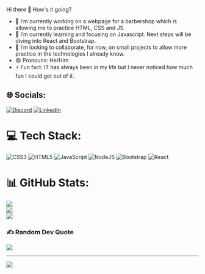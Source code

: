 Hi there 👋 How's it going? 

- 🔭 I’m currently working on a webpage for a barbershop which is allowing me to practice HTML, CSS and JS. 
- 🌱 I’m currently learning and focusing on Javascript. Next steps will be diving into React and Bootstrap. 
- 👯 I’m looking to collaborate, for now, on small projects to allow more practice in the technologies I already know. 
- 😄 Pronouns: He/Him
- ⚡ Fun fact: IT has always been in my life but I never noticed how much fun I could get out of it. 

## 🌐 Socials:
[![Discord](https://img.shields.io/badge/Discord-%237289DA.svg?logo=discord&logoColor=white)](htttps://discord.gg/tabascum#8202) [![LinkedIn](https://img.shields.io/badge/LinkedIn-%230077B5.svg?logo=linkedin&logoColor=white)](https://linkedin.com/in/vascodmarques) 

# 💻 Tech Stack:
![CSS3](https://img.shields.io/badge/css3-%231572B6.svg?style=flat&logo=css3&logoColor=white) ![HTML5](https://img.shields.io/badge/html5-%23E34F26.svg?style=flat&logo=html5&logoColor=white) ![JavaScript](https://img.shields.io/badge/javascript-%23323330.svg?style=flat&logo=javascript&logoColor=%23F7DF1E) ![NodeJS](https://img.shields.io/badge/node.js-6DA55F?style=flat&logo=node.js&logoColor=white) ![Bootstrap](https://img.shields.io/badge/bootstrap-%23563D7C.svg?style=flat&logo=bootstrap&logoColor=white) ![React](https://img.shields.io/badge/react-%2320232a.svg?style=flat&logo=react&logoColor=%2361DAFB)
# 📊 GitHub Stats:
![](https://github-readme-stats.vercel.app/api?username=tabascum&theme=onedark&hide_border=false&include_all_commits=false&count_private=false)<br/>
![](https://github-readme-streak-stats.herokuapp.com/?user=tabascum&theme=onedark&hide_border=false)<br/>
![](https://github-readme-stats.vercel.app/api/top-langs/?username=tabascum&theme=onedark&hide_border=false&include_all_commits=false&count_private=false&layout=compact)

### ✍️ Random Dev Quote
![](https://quotes-github-readme.vercel.app/api?type=horizontal&theme=dark)

---
[![](https://visitcount.itsvg.in/api?id=tabascum&icon=0&color=0)](https://visitcount.itsvg.in)

